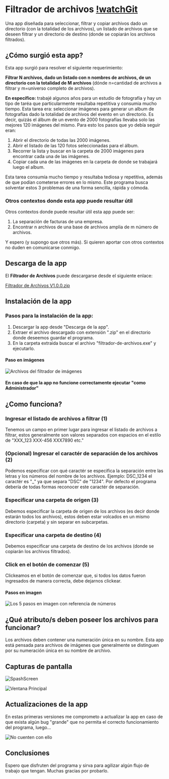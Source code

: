 # Filtrador de archivos [!watchGit](https://img.shields.io/github/watchers/gastonalt/Filtrador_de_archivos?style=social)

Una app diseñada para seleccionar, filtrar y copiar archivos dado un directorio (con la totalidad de los archivos), un listado de archivos que se deseen filtrar y un directorio de destino (donde se copiarán los archivos filtrados).

## ¿Cómo surgió esta app?

Esta app surgió para resolver el siguiente requerimiento:

**Filtrar N archivos, dado un listado con n nombres de archivos, de un directorio con la totalidad de M archivos** (dónde n=cantidad de archivos a filtrar y m=universo completo de archivos).

**En específico:** trabajé algunos años para un estudio de fotografía y hay un tipo de taréa que particularmente resultaba repetitiva y consumia mucho tiempo. Esta tarea era: seleccionar imágenes para generar un album de fotografías dado la totalidad de archivos del evento en un directorio. Es decir, quizás el álbum de un evento de 2000 fotografías llevaba solo las mejores 120 imágenes del mismo. Para esto los pasos que yo debía seguir eran:

1) Abrir el directorio de todas las 2000 imágenes.
2) Abrir el listado de las 120 fotos seleccionadas para el álbum.
3) Recorrer la lista y buscar en la carpeta de 2000 imágenes para encontrar cada una de las imágenes.
4) Copiar cada una de las imágenes en la carpeta de donde se trabajará luego el album.

Esta tarea consumía mucho tiempo y resultaba tediosa y repetitiva, además de que podían cometerse errores en lo mismo. Este programa busca solventar estos 3 problemas de una forma sencilla, rápida y cómoda.

### Otros contextos donde esta app puede resultar útil

Otros contextos donde puede resultar útil esta app puede ser:
1) La separación de facturas de una empresa.
2) Encontrar n archivos de una base de archivos amplia de m número de archivos.

Y espero (y supongo que otros más). Si quieren aportar con otros contextos no duden en comunicarse conmigo.

## Descarga de la app

El **Filtrador de Archivos** puede descargarse desde el siguiente enlace:

[Filtrador de Archivos V1.0.0.zip](https://drive.google.com/file/d/1OelkCTf4cPFqHglStrV8TJ-irYgLJ9Bb/view?usp=sharing)

## Instalación de la app

### Pasos para la instalación de la app:

1) Descargar la app desde "Descarga de la app".
2) Extraer el archivo descargado con extensión ".zip" en el directorio donde deseemos guardar el programa.
3) En la carpeta extraida buscar el archivo "filtrador-de-archivos.exe" y ejecutarlo.


#### Paso en imágenes

![Archivos del filtrador de imágenes](https://i.ibb.co/W0jK0Js/filtrador-de-archivos-files.png)

#### En caso de que la app no funcione correctamente ejecutar "como Administrador"

## ¿Como funciona?

### Ingresar el listado de archivos a filtrar (1)

Tenemos un campo en primer lugar para ingresar el listado de archivos a filtrar, estos generalmente son valores separados con espacios en el estilo de "XXX_123 XXX-456 XXX7890 etc."

### (Opcional) Ingresar el caractér de separación de los archivos (2)

Podemos especificar con qué caractér se especifica la separación entre las letras y los números del nombre de los archivos. Ejemplo: DSC_1234 el caractér es "_" ya que separa "DSC" de "1234". Por defecto el programa debería de todas formas reconocer este caractér de separación.

### Especificar una carpeta de origen (3)

Debemos especificar la carpeta de origen de los archivos (es decir donde estarán todos los archivos), estos deben estar volcados en un mismo directorio (carpeta) y sin separar en subcarpetas.

### Especificar una carpeta de destino (4)

Debemos especificar una carpeta de destino de los archivos (donde se copiarán los archivos filtrados).

### Click en el botón de comenzar (5)

Clickeamos en el botón de comenzar que, si todos los datos fueron ingresados de manera correcta, debe dejarnos clickear.

#### Pasos en imagen
![Los 5 pasos en imagen con referencia de números](https://i.ibb.co/ctKrCnN/filtrador-de-archivos-step.png)


## ¿Qué atributo/s deben poseer los archivos para funcionar?

Los archivos deben contener una numeración única en su nombre. Esta app está pensada para archivos de imágenes que generalmente se distinguen por su numeración única en su nombre de archivo.

## Capturas de pantalla
![SpashScreen](https://i.ibb.co/QDS6cLb/filtrador-de-archivos-splash.png)

![Ventana Principal](https://i.ibb.co/WpB3rDY/filtrador-de-archivos-main.png)

## Actualizaciones de la app

En estas primeras versiones me comprometo a actualizar la app en caso de que exista algún bug "grande" que no permita el correcto funcionamiento del programa, luego... 

![No cuenten con ello](https://media.tenor.com/TLph8LSsJRQAAAAC/toy-story-eight-ball.gif)

## Conclusiones

Espero que disfruten del programa y sirva para agilizar algún flujo de trabajo que tengan. Muchas gracias por probarlo.
